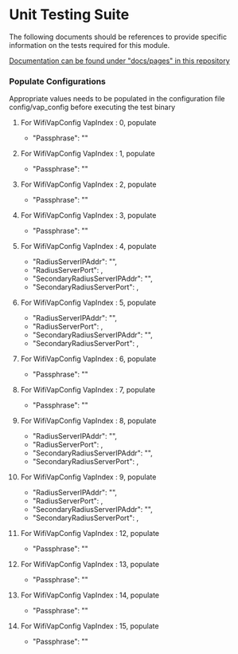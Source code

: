 # Unit Testing Suite

The following documents should be references to provide specific information on the tests required for this module.

[Documentation can be found under "docs/pages" in this repository](docs/pages)

### Populate Configurations

Appropriate values needs to be populated in the configuration file config/vap_config before executing the test binary

1. For WifiVapConfig VapIndex : 0, populate
    * "Passphrase": ""

2. For WifiVapConfig VapIndex : 1, populate
    * "Passphrase": ""

3. For WifiVapConfig VapIndex : 2, populate
    * "Passphrase": ""

4. For WifiVapConfig VapIndex : 3, populate
    * "Passphrase": ""

5. For WifiVapConfig VapIndex : 4, populate
    * "RadiusServerIPAddr": "",
    * "RadiusServerPort": ,
    * "SecondaryRadiusServerIPAddr": "",
    * "SecondaryRadiusServerPort": ,

6. For WifiVapConfig VapIndex : 5, populate
    * "RadiusServerIPAddr": "",
    * "RadiusServerPort": ,
    * "SecondaryRadiusServerIPAddr": "",
    * "SecondaryRadiusServerPort": ,

7. For WifiVapConfig VapIndex : 6, populate
    * "Passphrase": ""

8. For WifiVapConfig VapIndex : 7, populate
    * "Passphrase": ""

9. For WifiVapConfig VapIndex : 8, populate
    * "RadiusServerIPAddr": "",
    * "RadiusServerPort": ,
    * "SecondaryRadiusServerIPAddr": "",
    * "SecondaryRadiusServerPort": ,

10. For WifiVapConfig VapIndex : 9, populate
    * "RadiusServerIPAddr": "",
    * "RadiusServerPort": ,
    * "SecondaryRadiusServerIPAddr": "",
    * "SecondaryRadiusServerPort": ,

11. For WifiVapConfig VapIndex : 12, populate
    * "Passphrase": ""

12. For WifiVapConfig VapIndex : 13, populate
    * "Passphrase": ""

13. For WifiVapConfig VapIndex : 14, populate
    * "Passphrase": ""

14. For WifiVapConfig VapIndex : 15, populate
    * "Passphrase": ""
